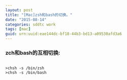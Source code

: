 ```yaml
---
layout: post
title: "[Mac]zsh和bash的切换。"
date: "2015-08-14"
categories: sddtc work
tags: [mac]
guid: urn:uuid:eae144dc-bf18-44b3-bd13-a09530afd3a6
---
```


### zch和bash的互相切换:    

```vim

>chsh -s /bin/zsh
>chsh -s /bin/bash

```
